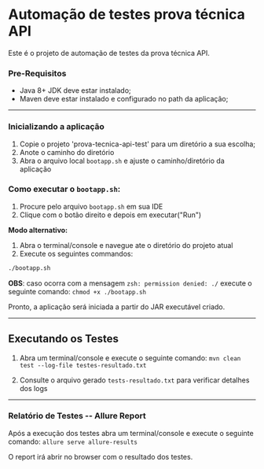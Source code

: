# Automação de testes prova técnica API

Este é o projeto de automação de testes da prova técnica API.

### Pre-Requisitos
* Java 8+ JDK deve estar instalado;
* Maven deve estar instalado e configurado no path da aplicação;
---

### Inicializando a aplicação

1. Copie o projeto 'prova-tecnica-api-test' para um diretório a sua escolha;
1. Anote o caminho do diretório
1. Abra o arquivo local `bootapp.sh` e ajuste o caminho/diretório da aplicação


### Como executar o `bootapp.sh`:
1. Procure pelo arquivo `bootapp.sh` em sua IDE
1. Clique com o botão direito e depois em executar("Run")

**Modo alternativo:** 
1. Abra o terminal/console e navegue ate o diretório do projeto atual
1. Execute os seguintes commandos:

```bash
./bootapp.sh 
```

**OBS**: caso ocorra com a mensagem `zsh: permission denied: ./` execute o seguinte comando: `chmod +x ./bootapp.sh`

Pronto, a aplicação será iniciada a partir do JAR executável criado.

---
## Executando os Testes

1. Abra um terminal/console e execute o seguinte comando:
`mvn clean test --log-file testes-resultado.txt`

1. Consulte o arquivo gerado `tests-resultado.txt` para verificar detalhes dos logs

---
### Relatório de Testes -- Allure Report

Após a execução dos testes abra um terminal/console e execute o seguinte comando:
`allure serve allure-results`

O report irá abrir no browser com o resultado dos testes.